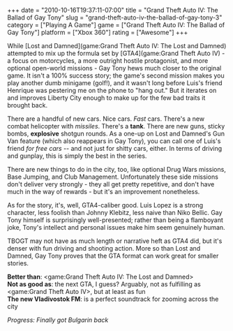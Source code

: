 +++
date = "2010-10-16T19:37:11-07:00"
title = "Grand Theft Auto IV: The Ballad of Gay Tony"
slug = "grand-theft-auto-iv-the-ballad-of-gay-tony-3"
category = ["Playing A Game"]
game = ["Grand Theft Auto IV: The Ballad of Gay Tony"]
platform = ["Xbox 360"]
rating = ["Awesome"]
+++

While [Lost and Damned](game:Grand Theft Auto IV: The Lost and Damned) attempted to mix up the formula set by [GTA4](game:Grand Theft Auto IV) - a focus on motorcycles, a more outright hostile protagonist, and more optional open-world missions - Gay Tony hews much closer to the original game.  It isn't a 100% success story; the game's second mission makes you play another dumb minigame (golf!), and it wasn't long before Luis's friend Henrique was pestering me on the phone to "hang out."  But it iterates on and improves Liberty City enough to make up for the few bad traits it brought back.

There are a handful of new cars.  Nice cars.  <i>Fast</i> cars.  There's a new combat helicopter with <i>missiles</i>.  There's a <b>tank</b>.  There are new guns, sticky bombs, <b>explosive</b> shotgun rounds.  As a one-up on Lost and Damned's Gun Van feature (which also reappears in Gay Tony), you can call one of Luis's friend <i>for free cars</i> -- and not just for shitty cars, either.  In terms of driving and gunplay, this is simply the best in the series.

There are new things to do in the city, too, like optional Drug Wars missions, Base Jumping, and Club Management.  Unfortunately these side missions don't deliver very strongly - they all get pretty repetitive, and don't have much in the way of rewards - but it's an improvement nonetheless.

As for the story, it's, well, GTA4-caliber good.  Luis Lopez is a strong character, less foolish than Johnny Klebitz, less naive than Niko Bellic.  Gay Tony himself is surprisingly well-presented; rather than being a flamboyant joke, Tony's intellect and personal issues make him seem genuinely human.

TBOGT may not have as much length or narrative heft as GTA4 did, but it's denser with fun driving and shooting action.  More so than Lost and Damned, Gay Tony proves that the GTA format can work great for smaller stories.

<b>Better than</b>: <game:Grand Theft Auto IV: The Lost and Damned>  
<b>Not as good as</b>: the next GTA, I guess?  Arguably, not as fulfilling as <game:Grand Theft Auto IV>, but at least as fun  
<b>The new Vladivostok FM</b>: is a perfect soundtrack for zooming across the city

<i>Progress: Finally got Bulgarin back</i>